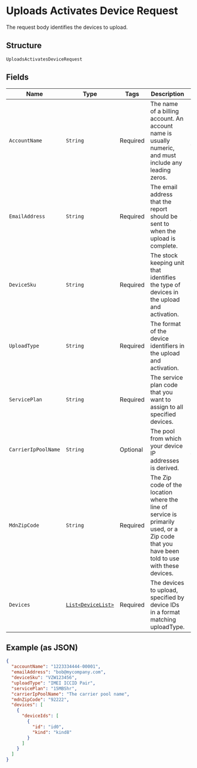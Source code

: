 
# Uploads Activates Device Request

The request body identifies the devices to upload.

## Structure

`UploadsActivatesDeviceRequest`

## Fields

| Name | Type | Tags | Description | Getter | Setter |
|  --- | --- | --- | --- | --- | --- |
| `AccountName` | `String` | Required | The name of a billing account. An account name is usually numeric, and must include any leading zeros. | String getAccountName() | setAccountName(String accountName) |
| `EmailAddress` | `String` | Required | The email address that the report should be sent to when the upload is complete. | String getEmailAddress() | setEmailAddress(String emailAddress) |
| `DeviceSku` | `String` | Required | The stock keeping unit that identifies the type of devices in the upload and activation. | String getDeviceSku() | setDeviceSku(String deviceSku) |
| `UploadType` | `String` | Required | The format of the device identifiers in the upload and activation. | String getUploadType() | setUploadType(String uploadType) |
| `ServicePlan` | `String` | Required | The service plan code that you want to assign to all specified devices. | String getServicePlan() | setServicePlan(String servicePlan) |
| `CarrierIpPoolName` | `String` | Optional | The pool from which your device IP addresses is derived. | String getCarrierIpPoolName() | setCarrierIpPoolName(String carrierIpPoolName) |
| `MdnZipCode` | `String` | Required | The Zip code of the location where the line of service is primarily used, or a Zip code that you have been told to use with these devices. | String getMdnZipCode() | setMdnZipCode(String mdnZipCode) |
| `Devices` | [`List<DeviceList>`](../../doc/models/device-list.md) | Required | The devices to upload, specified by device IDs in a format matching uploadType. | List<DeviceList> getDevices() | setDevices(List<DeviceList> devices) |

## Example (as JSON)

```json
{
  "accountName": "1223334444-00001",
  "emailAddress": "bob@mycompany.com",
  "deviceSku": "VZW123456",
  "uploadType": "IMEI ICCID Pair",
  "servicePlan": "15MBShr",
  "carrierIpPoolName": "The carrier pool name",
  "mdnZipCode": "92222",
  "devices": [
    {
      "deviceIds": [
        {
          "id": "id0",
          "kind": "kind8"
        }
      ]
    }
  ]
}
```

